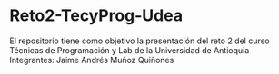 # Reto2-TecyProg-Udea
El repositorio tiene como objetivo la presentación del reto 2 del curso Técnicas de Programación y Lab de la Universidad de Antioquia
Integrantes:
Jaime Andrés Muñoz Quiñones
